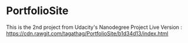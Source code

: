 # PortfolioSite
This is the 2nd project from Udacity's Nanodegree Project
Live Version : https://cdn.rawgit.com/tagathag/PortfolioSite/b1d34d13/index.html
